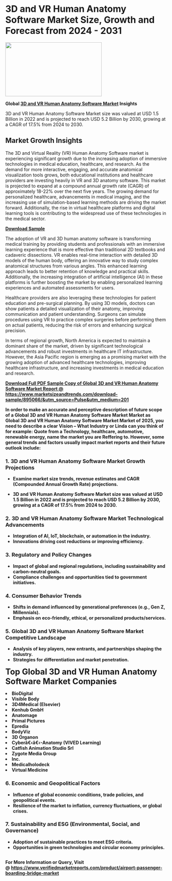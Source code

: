 <H1>3D and VR Human Anatomy Software Market Size, Growth and Forecast from 2024 - 2031</H1><img class="aligncenter size-medium wp-image-584254" src="https://thirdeyenews.in/wp-content/uploads/2024/09/Global-Market-Research-300x168.jpeg" alt="" width="300" height="168" /><p><strong>Global&nbsp;<a href="https://www.marketsizeandtrends.com/download-sample/895066/&amp;utm_source=Pulse&amp;utm_medium=201">3D and VR Human Anatomy Software Market</a> Insights</strong></p><p>3D and VR Human Anatomy Software Market size was valued at USD 1.5 Billion in 2022 and is projected to reach USD 5.2 Billion by 2030, growing at a CAGR of 17.5% from 2024 to 2030.</p><p><h2>Market Growth Insights</h2> <p>The 3D and Virtual Reality (VR) Human Anatomy Software market is experiencing significant growth due to the increasing adoption of immersive technologies in medical education, healthcare, and research. As the demand for more interactive, engaging, and accurate anatomical visualization tools grows, both educational institutions and healthcare providers are investing heavily in VR and 3D anatomy software. This market is projected to expand at a compound annual growth rate (CAGR) of approximately 18-22% over the next five years. The growing demand for personalized healthcare, advancements in medical imaging, and the increasing use of simulation-based learning methods are driving the market forward. Additionally, the rise in virtual healthcare platforms and digital learning tools is contributing to the widespread use of these technologies in the medical sector.</p> <p><strong><a href="#">Download Sample</a></strong></p> <p>The adoption of VR and 3D human anatomy software is transforming medical training by providing students and professionals with an immersive learning experience that is more effective than traditional 2D textbooks and cadaveric dissections. VR enables real-time interaction with detailed 3D models of the human body, offering an innovative way to study complex anatomical structures from various angles. This enhanced learning approach leads to better retention of knowledge and practical skills. Additionally, the increasing integration of artificial intelligence (AI) in these platforms is further boosting the market by enabling personalized learning experiences and automated assessments for users.</p> <p>Healthcare providers are also leveraging these technologies for patient education and pre-surgical planning. By using 3D models, doctors can show patients a detailed visualization of their anatomy, improving communication and patient understanding. Surgeons can simulate procedures using VR to practice complex surgeries before performing them on actual patients, reducing the risk of errors and enhancing surgical precision.</p> <p>In terms of regional growth, North America is expected to maintain a dominant share of the market, driven by significant technological advancements and robust investments in healthcare IT infrastructure. However, the Asia Pacific region is emerging as a promising market with the growing adoption of advanced healthcare technologies, improving healthcare infrastructure, and increasing investments in medical education and research.</p> <p><strong><a href="#"></p><p><span class=""><strong>Download Full PDF Sample Copy of Global 3D and VR Human Anatomy Software Market Report</strong> @ <a href="https://www.marketsizeandtrends.com/download-sample/895066/&amp;utm_source=Pulse&amp;utm_medium=201" target="_blank">https://www.marketsizeandtrends.com/download-sample/895066/&amp;utm_source=Pulse&amp;utm_medium=201</a></span></p><p>In order to make an accurate and perceptive description of future scope of a Global&nbsp;3D and VR Human Anatomy Software Market Market as Global&nbsp;3D and VR Human Anatomy Software Market Market of 2025, you need to describe a clear Vision &ndash; What Industry or Linda can you think of for example: Quote from a Technology, healthcare, automotive, renewable energy, name the market you are Reffering to. However, some general trends and factors usually impact market reports and their future outlook include:</p><h3>1.&nbsp;<strong>3D and VR Human Anatomy Software Market Growth Projections</strong></h3><ul><li>Examine market size trends, revenue estimates and CAGR (Compounded Annual Growth Rate) projections.</li><li><p>3D and VR Human Anatomy Software Market size was valued at USD 1.5 Billion in 2022 and is projected to reach USD 5.2 Billion by 2030, growing at a CAGR of 17.5% from 2024 to 2030.</p></li></ul><h3>2.&nbsp;<strong>3D and VR Human Anatomy Software Market Technological Advancements</strong></h3><ul><li>Integration of AI, IoT, blockchain, or automation in the industry.</li><li>Innovations driving cost reductions or improving efficiency.</li></ul><h3>3.&nbsp;<strong>Regulatory and Policy Changes</strong></h3><ul><li>Impact of global and regional regulations, including sustainability and carbon-neutral goals.</li><li>Compliance challenges and opportunities tied to government initiatives.</li></ul><h3>4.&nbsp;<strong>Consumer Behavior Trends</strong></h3><ul><li>Shifts in demand influenced by generational preferences (e.g., Gen Z, Millennials).</li><li>Emphasis on eco-friendly, ethical, or personalized products/services.</li></ul><h3>5.&nbsp;<strong>Global 3D and VR Human Anatomy Software Market Competitive Landscape</strong></h3><ul><li>Analysis of key players, new entrants, and partnerships shaping the industry.</li><li>Strategies for differentiation and market penetration.</li></ul><p data-pm-slice="1 1 []"><span style="color: inherit; font-family: inherit; font-size: 25px;">Top Global 3D and VR Human Anatomy Software Market Companies</span></p><div class="" data-test-id=""><p><li>BioDigital</li><li> Visible Body</li><li> 3D4Medical (Elsevier)</li><li> Kenhub GmbH</li><li> Anatomage</li><li> Primal Pictures</li><li> Epredia</li><li> BodyViz</li><li> 3D Organon</li><li> Cyberâ€‹â€‹-Anatomy (VIVED Learning)</li><li> Catfish Animation Studio Srl</li><li> Zygote Media Group</li><li> Inc.</li><li> Medicalholodeck</li><li> Virtual Medicine</li></p></div><h3>6.&nbsp;<strong>Economic and Geopolitical Factors</strong></h3><ul><li>Influence of global economic conditions, trade policies, and geopolitical events.</li><li>Resilience of the market to inflation, currency fluctuations, or global crises.</li></ul><h3>7.&nbsp;<strong>Sustainability and ESG (Environmental, Social, and Governance)</strong></h3><ul><li>Adoption of sustainable practices to meet ESG criteria.</li><li>Opportunities in green technologies and circular economy principles.</li></ul><h2><strong style="font-size: 14px;">For More Information or Query, Visit @&nbsp;</strong><a style="background-color: #ffffff; font-size: 14px;" href="https://www.marketsizeandtrends.com/report/3d-and-vr-human-anatomy-software-market/" target="_blank">https://www.verifiedmarketreports.com/product/airport-passenger-boarding-bridge-market</a></h2>
